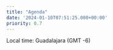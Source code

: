 ```yaml
---
title: "Agenda"
date: '2024-01-10T07:51:25.000+00:00'
priority: 0.7
---
```

<div class="text-center mb-2">Local time: Guadalajara (GMT -6)</div>


<script type="text/javascript" src="https://sessionize.com/api/v2/a4ox2c5q/view/GridSmart"></script>
